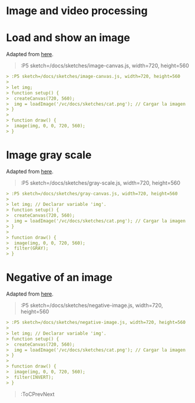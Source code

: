 # Image and video processing
# Load and show an image

Adapted from [here](https://p5js.org/es/examples/image-load-and-display-image.html).

> :P5 sketch=/docs/sketches/image-canvas.js, width=720, height=560

```md
> :P5 sketch=/docs/sketches/image-canvas.js, width=720, height=560
>
> let img; 
> function setup() {
>  createCanvas(720, 560);
>  img = loadImage('/vc/docs/sketches/cat.png'); // Cargar la imagen
> }
>
> function draw() {
>  image(img, 0, 0, 720, 560);
> }
```

# Image gray scale

Adapted from [here](https://p5js.org/es/reference/#/p5/filter).

> :P5 sketch=/docs/sketches/gray-scale.js, width=720, height=560

```md
> :P5 sketch=/docs/sketches/gray-canvas.js, width=720, height=560
>
> let img; // Declarar variable 'img'.
> function setup() {
>  createCanvas(720, 560);
>  img = loadImage('/vc/docs/sketches/cat.png'); // Cargar la imagen
> }
>
> function draw() {
>  image(img, 0, 0, 720, 560);
>  filter(GRAY);
> }
```

# Negative of an image

Adapted from [here](https://p5js.org/es/reference/#/p5/filter).

> :P5 sketch=/docs/sketches/negative-image.js, width=720, height=560

```md
> :P5 sketch=/docs/sketches/negative-image.js, width=720, height=560
>
> let img; // Declarar variable 'img'.
> function setup() {
>  createCanvas(720, 560);
>  img = loadImage('/vc/docs/sketches/cat.png'); // Cargar la imagen
> }
>
> function draw() {
>  image(img, 0, 0, 720, 560);
>  filter(INVERT);
> }
```



> :ToCPrevNext